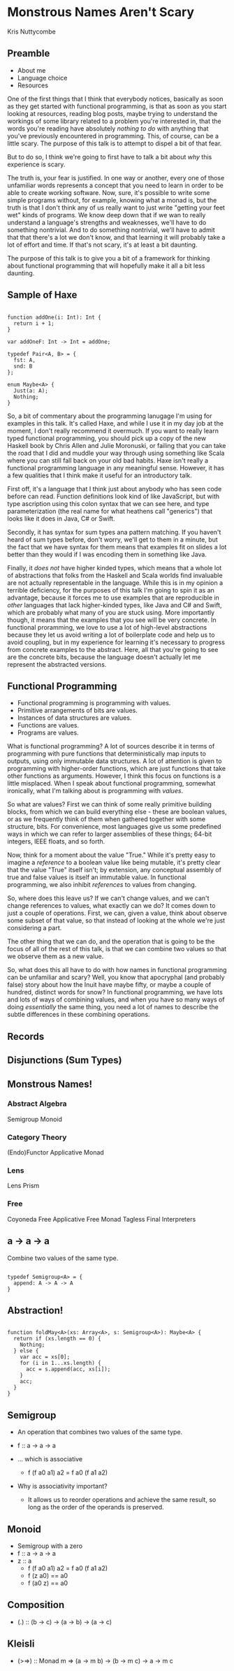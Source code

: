 Monstrous Names Aren't Scary
============================

Kris Nuttycombe

Preamble
--------

* About me
* Language choice
* Resources


<div class="notes">

One of the first things that I think that everybody notices, basically as soon
as they get started with functional programming, is that as soon as you start
looking at resources, reading blog posts, maybe trying to understand the
workings of some library related to a problem you're interested in, that 
the words you're reading have absolutely *nothing to do* with anything that
you've previously encountered in programming. This, of course, can be a little 
scary. The purpose of this talk is to attempt to dispel a bit of that fear.

But to do so, I think we're going to first have to talk a bit about *why*
this experience is scary. 

The truth is, your fear is justified. In one way or another, every one of those
unfamiliar words represents a concept that you need to learn in order to be
able to create working software. Now, sure, it's possible to write some simple
programs without, for example, knowing what a monad is, but the truth is that I
don't think any of us really want to just write "getting your feet wet" kinds
of programs. We know deep down that if we wan to really understand a language's
strengths and weaknesses, we'll have to do something nontrivial. And to do
something nontrivial, we'll have to admit that that there's a lot we don't
know, and that learning it will probably take a lot of effort and time. If that's
not scary, it's at least a bit daunting.

The purpose of this talk is to give you a bit of a framework for thinking about
functional programming that will hopefully make it all a bit less daunting.

</div>


Sample of Haxe
--------------

~~~{haxe}

function addOne(i: Int): Int {
  return i + 1;
}

var addOneF: Int -> Int = addOne;

typedef Pair<A, B> = {
  fst: A,
  snd: B
};

enum Maybe<A> {
  Just(a: A);
  Nothing;
}

~~~

<div class="notes">

So, a bit of commentary about the programming lanugage I'm using for examples
in this talk. It's called Haxe, and while I use it in my day job at the moment,
I don't really recommend it overmuch. If you want to really learn typed
functional programming, you should pick up a copy of the new Haskell book by
Chris Allen and Julie Moronuski, or failing that you can take the road that I
did and muddle your way through using something like Scala where you can still
fall back on your old bad habits. Haxe isn't really a functional programming 
language in any meaningful sense. However, it has a few qualities that I think
make it useful for an introductory talk.

First off, it's a language that I think just about anybody who has seen code
before can read. Function definitions look kind of like JavaScript, but with
type ascription using this colon syntax that we can see here, and type
parameterization (the real name for what heathens call "generics") that looks
like it does in Java, C# or Swift.

Secondly, it has syntax for sum types ana pattern matching. If you haven't
heard of sum types before, don't worry, we'll get to them in a minute, but the
fact that we have syntax for them means that examples fit on slides a lot
better than they would if I was encoding them in something like Java. 

Finally, it *does not* have higher kinded types, which means that a whole lot
of abstractions that folks from the Haskell and Scala worlds find invaluable
are not actually representable in the language. While this is in my opinion a
terrible deficiency, for the purposes of this talk I'm going to spin it as an
advantage, because it forces me to use examples that are reproducible in
*other* languages that lack higher-kinded types, like Java and C# and Swift,
which are probably what many of you are stuck using. More importantly though, 
it means that the examples that you see will be very concrete. In functional
proramming, we love to use a lot of high-level abstractions because they let
us avoid writing a lot of boilerplate code and help us to avoid coupling,
but in my experience for learning it's necessary to progress from concrete
examples to the abstract. Here, all that you're going to see are the concrete
bits, because the language doesn't actually let me represent the abstracted
versions.

</div>


Functional Programming
-----------------------

* Functional programming is programming with values.
* Primitive arrangements of bits are values.
* Instances of data structures are values.
* Functions are values.
* Programs are values.

<div class="notes">

What is functional programming? A lot of sources describe it in terms of
programming with pure functions that deterministically map inputs to outputs,
using only immutable data structures. A lot of attention is given to
programming with higher-order functions, which are just functions that take
other functions as arguments. However, I think this focus on functions is a
little misplaced. When I speak about functional programming, somewhat
ironically, what I'm talking about is programming with *values*. 

So what are values? First we can think of some really primitive building
blocks, from which we can build everything else - these are boolean values, or
as we frequently think of them when gathered together with some structure,
bits. For convenience, most languages give us some predefined ways in which we
can refer to larger assemblies of these things; 64-bit integers, IEEE floats,
and so forth. 

Now, think for a moment about the value "True." While it's pretty easy to
imagine a *reference* to a boolean value like being mutable, it's pretty clear
that the value "True" itself isn't; by extension, any conceptual assembly of
true and false values is itself an immutable value. In functional programming,
we also inhibit *references* to values from changing.

So, where does this leave us? If we can't change values, and we can't change
references to values, what exactly can we do? It comes down to just a couple of
operations. First, we can, given a value, think about observe some subset of
that value, so that instead of looking at the whole we're just considering a
part.

The other thing that we can do, and the operation that is going to be the focus
of all of the rest of this talk, is that we can combine two values so that we
observe them as a new value.

So, what does this all have to do with how names in functional programming can
be unfamiliar and scary? Well, you know that apocryphal (and probably false)
story about how the Inuit have maybe fifty, or maybe a couple of hundred,
distinct words for snow? In functional programming, we have lots and lots of 
ways of combining values, and when you have so many ways of doing *essentially*
the same thing, you need a lot of names to describe the subtle differences
in these combining operations.

</div>

Records
-------

Disjunctions (Sum Types)
------------------------

Monstrous Names!
----------------

### Abstract Algebra
Semigroup
Monoid

### Category Theory
(Endo)Functor
Applicative
Monad

### Lens
Lens
Prism

### Free
Coyoneda
Free Applicative
Free Monad
Tagless Final Interpreters

a -> a -> a
-----------

Combine two values of the same type.

~~~{haxe}

typedef Semigroup<A> = {
  append: A -> A -> A
}

~~~

Abstraction!
------------

~~~{haxe}

function foldMay<A>(xs: Array<A>, s: Semigroup<A>): Maybe<A> {
  return if (xs.length == 0) {
    Nothing;
  } else {
    var acc = xs[0];
    for (i in 1...xs.length) {
      acc = s.append(acc, xs[i]);
    }
    acc;
  }
}

~~~

Semigroup
---------

* An operation that combines two values of the same type.
* f :: a -> a -> a

* ... which is associative
  * f (f a0 a1) a2 = f a0 (f a1 a2)

* Why is associativity important? 
  * It allows us to reorder operations and achieve the same result,
    so long as the order of the operands is preserved.

Monoid
------

* Semigroup with a zero
* f :: a -> a -> a
* z :: a
  * f (f a0 a1) a2 = f a0 (f a1 a2)
  * f (z a0) == a0
  * f (a0 z) == a0

Composition
-----------

* (.) :: (b -> c) -> (a -> b) -> (a -> c)

Kleisli
-------

* (>=>) :: Monad m => (a -> m b) -> (b -> m c) -> a -> m c

